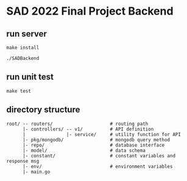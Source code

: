# SAD 2022 Final Project Backend

## run server
`make install`

`./SADBackend`

## run unit test
`make test`

## directory structure

```
root/ -- routers/                     # routing path
      |- controllers/ -- v1/          # API definition
      |               |- service/     # utility function for API
      |- pkg/mongodb/                 # mongodb query method
      |- repo/                        # database interface
      |- model/                       # data schema
      |- constant/                    # constant variables and response msg
      |- env/                         # environment variables
      |- main.go
```
